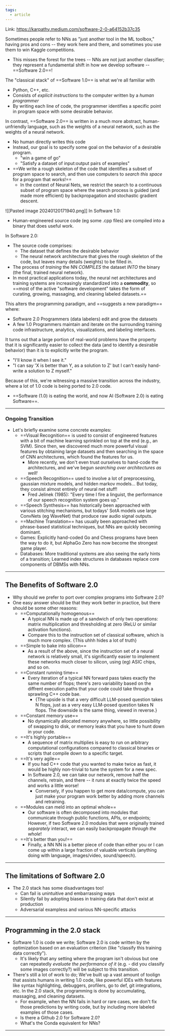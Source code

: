 ```yaml
---
tags:
  - article
---
```



Link: https://karpathy.medium.com/software-2-0-a64152b37c35

Sometimes people refer to NNs as "just another tool in the ML toolbox," having pros and cons -- they work here and there, and sometimes you use them to win Kaggle competitions.
- This misses the forest for the trees -- NNs are not just another classifier; they represent a fundamental shift in how we develop software -- ==Software 2.0==!

The "classical stack" of ==Software 1.0== is what we're all familiar with
- Python, C++, etc.
- Consists of *explicit instructions* to the computer written by a *human programmer*
- By writing each line of code, the programmer identifies a specific point in program space with some desirable behavior.

In contrast, ==Software 2.0== is written in a much more abstract, human-unfriendly language, such as the weights of a neural network, such as the weights of a neural network.
- No human directly writes this code
- Instead, our goal is to specify some goal on the behavior of a desirable program.
	- "win a game of go"
	- "Satisfy a dataset of input:output pairs of examples"
- ==We write a rough skeleton of the code that identifies a subset of program space to search, and then use computers to *search this space* for a program that works!==
	- In the context of Neural Nets, we restrict the search to a continuous subset of program space where the search process is guided (and made more efficient) by backpropagation and stochastic gradient descent.

![[Pasted image 20240120171940.png]]
In Software 1.0:
- Human-engineered source code (eg some .cpp files) are compiled into a binary that does useful work.

In Software 2.0:
- The source code comprises:
	- The dataset that defines the desirable behavior
	- The neural network architecture that gives the rough skeleton of the code, but leaves many details (weights) to be filled in.
- The process of *training* the NN *COMPILES* the dataset *INTO* the binary (the final, trained neural network).
- In most practical applications today, the neural net architectures and training systems are increasingly standardized into a **commodity**, so ==most of the active "software development" takes the form of curating, growing, massaging, and cleaning labeled datasets.==


This alters the programming paradigm, and ==suggests a new paradigm== where:
- Software 2.0 Programmers (data labelers) edit and grow the datasets
- A few 1.0 Programmers maintain and iterate on the surrounding training code infrastructure, analytics, visualizations, and labeling interfaces.


It turns out that  a large portion of real-world problems have the property that it is significantly easier to collect the data (and to identify a desirable behavior) than it is to explicitly write the program.
- "I'll know it when I see it."
- "I can say 'X is better than Y, as a solution to Z' but I can't easily hand-write a solution to Z myself."

Because of this, we're witnessing a massive transition across the industry, where a lot of 1.0 code is being ported to 2.0 code.
- ==Software (1.0) is eating the world, and now AI (Software 2.0) is eating Software==.


---
### Ongoing Transition
- Let's briefly examine some concrete examples:
	- ==Visual Recognition== is used to consist of engineered features with a bit of machine learning sprinkled on top at the end (e.g., an SVM). Since then, we discovered much more powerful visual features by obtaining large datasets and then searching in the space of CNN architectures, which found the features for us.
		- More recently, we don't even trust ourselves to hand-code the architectures, and we've begun *searching over architectures as well!*
	- ==Speech Recognition== used to involve a lot of preprocessing, gaussian mixture models, and hidden markov models... But today, they consist almost entirely of neural net stuff! 
		- Fred Jelinek (1985): "Every time I fire a linguist, the performance of our speech recognition system goes up."
	- ==Speech Synthesis== has historically been approached with various stitching mechanisms, but todays' SotA models use large ConvNets (eg WaveNet) that produce raw audio signal outputs.
	- ==Machine Translation== has usually been approached with phrase-based statistical techniques, but NNs are quickly becoming dominant. 
	- Games: Explicitly hand-coded Go and Chess programs have been the way to do it, but AlphaGo Zero has now become the strongest game player.
	- Databases: More traditional systems are also seeing the early hints of a transition; Learned index structures in databases replace core components of DBMSs with NNs.

----

## The Benefits of Software 2.0
- Why should we prefer to port over complex programs into Software 2.0?
- One easy answer should be that they work better in practice, but there should be some other reasons:
	- ==Computationally homogenous==
		- A typical NN is made up of a sandwich of only two operations: matrix multiplication and thresholding at zero (ReLU or similar activation functions). 
		- Compare this to the instruction set of classical software, which is much more complex. {This uhhh hides a lot of truth}
	- ==Simple to bake into silicon==
		- As a result of the above, since the instruction set of a neural network is relatively small, it's significantly easier to implement these networks much closer to silicon, using (eg) ASIC chips, and so on.
	- ==Constant running time==
		- Every iteration of a typical NN forward pass takes exactly the same number of flops; there's zero variability based on the diffrent execution paths that your code could take through a sprawling C++ code bae.
			- {The upside is that a very difficult LLM-posed question takes N flops, just as a very easy LLM-posed question takes N flops. The downside is the same thing, viewed in reverse.}
	- ==Constant memory use==
		- No dynamically allocated memory anywhere, so little possibility of swapping to disk, or memory leaks that you have to hunt down in your code.
	- ==It's highly portable==
		- A sequence of matrix multiplies is easy to run on arbitrary computational configurations compared to classical binaries or scripts that compile down to a specific target.
	- ==It's very agile==
		- If you had C++ code that you wanted to make twice as fast, it would be highly non-trivial to tune the system for a new spec.
		- In Software 2.0, we can take our network, remove half the channels, retrain, and there -- it runs at exactly twice the speed and works a little worse!
			- Conversely, if you happen to get more data/compute, you can just make your program work better by adding more channels and retraining.
	- ==Modules can meld into an optimal whole==
		- Our software is often decomposed into modules that communicate through public functions, APIs, or endpoints; However, if two Software 2.0 modules that were originally trained *separately* interact, we can easily backpropagate *through the whole*!
	- ==It's better than you!==
		- Finally, a NN NN is a better piece of code than either you or I can come up within a large fraction of valuable verticals (anything doing with language, images/video, sound/speech).

---
## The limitations of Software 2.0
- The 2.0 stack has some disadvantages too!
	- Can fail is unintuitive and embarrassing ways
	- Silently fail by adopting biases in training data that don't exist at production
	- Adversarial exampless and various NN-specific attacks

-----
## Programming in the 2.0 stack
- Software 1.0 is code we write; Software 2.0 is code written by the optimization based on an evaluation criterion (like "classify this training data correctly"). 
	- It's likely that any setting where the program isn't obvious but one can repeatedly *evaluate the performance of it* (e.g. - did you classify some images correctly?) will be subject to this transition.
- There's still a lot of work to do; We've built up a vast amount of toolign that assists humans in writing 1.0 code, like powerful IDEs with features like syntax highlighting, debuggers, profilers, go to def, git integrations, etc. In the 2.0 stack, the programming is done by accumulating, massaging, and cleaning datasets.
	- For example, when the NN fails in hard or rare cases, we don't fix those predictions by writing code, but by including more labeled examples of those cases.
	- Is there a Github 2.0 for Software 2.0?
	- What's the Conda equivalent for NNs?

---















